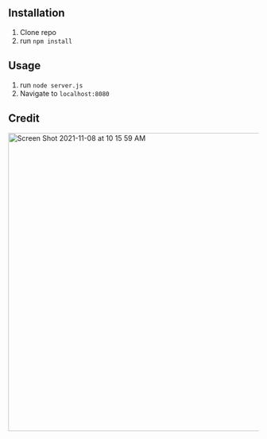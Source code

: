 ## Installation

1. Clone repo
2. run `npm install`

## Usage

1. run `node server.js`
2. Navigate to `localhost:8080`

## Credit

<img width="600" alt="Screen Shot 2021-11-08 at 10 15 59 AM" src="https://user-images.githubusercontent.com/89674474/140768661-7f607f4f-a97d-4174-9e1b-f96d5e814d25.png">
